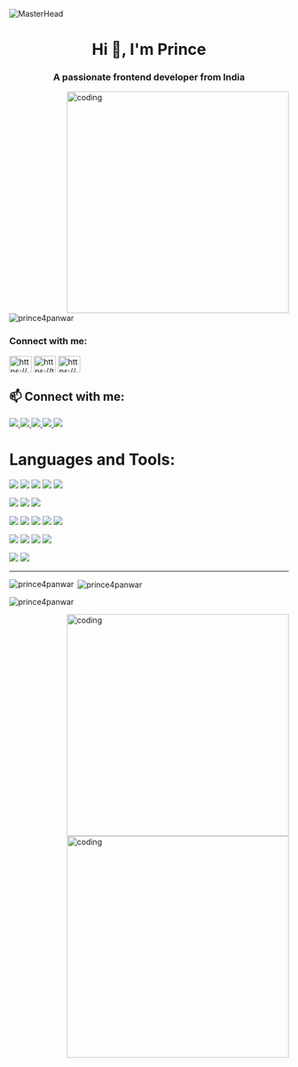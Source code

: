 ![MasterHead](https://mir-s3-cdn-cf.behance.net/project_modules/fs/54b6c068097599.5b50bca476b9b.gif)


<h1 align="center">Hi 👋, I'm Prince</h1>
<h3 align="center">A passionate frontend developer from India</h3>
<img align="right" alt="coding" width="400" src="https://cdn.dribbble.com/users/1162077/screenshots/3848914/programmer.gif">



<p align="left"> <img src="https://komarev.com/ghpvc/?username=prince4panwar&label=Profile%20views&color=0e75b6&style=flat" alt="prince4panwar" /> </p>

<h3 align="left">Connect with me:</h3>
<p align="left">
<a href="https://codepen.io/https://codepen.io/prince-panwar" target="blank"><img align="center" src="https://raw.githubusercontent.com/rahuldkjain/github-profile-readme-generator/master/src/images/icons/Social/codepen.svg" alt="https://codepen.io/prince-panwar" height="30" width="40" /></a>
<a href="https://twitter.com/https://twitter.com/princep08951882" target="blank"><img align="center" src="https://raw.githubusercontent.com/rahuldkjain/github-profile-readme-generator/master/src/images/icons/Social/twitter.svg" alt="https://twitter.com/princep08951882" height="30" width="40" /></a>
<a href="https://linkedin.com/in/https://www.linkedin.com/in/princepanwar420/" target="blank"><img align="center" src="https://raw.githubusercontent.com/rahuldkjain/github-profile-readme-generator/master/src/images/icons/Social/linked-in-alt.svg" alt="https://www.linkedin.com/in/princepanwar420/" height="30" width="40" /></a>
</p>


## 📫 Connect with me:
<a href="mailto:abikmushyakho9@gmail.com" target="_blank">
  <img src="https://img.shields.io/badge/Gmail-D14836?style=for-the-badge&logo=gmail&logoColor=white">
</a> 
<a href="https://linkedin.com/in/abik-mushyakho-3a4149184" target="_blank">
  <img src="https://img.shields.io/badge/LinkedIn-0077B5?style=for-the-badge&logo=linkedin&logoColor=white">
</a>
<a href="https://fb.com/abik.mushyakho" target="_blank">
  <img src="https://img.shields.io/badge/Facebook-1877F2?style=for-the-badge&logo=facebook&logoColor=white">
</a>
<a href="https://twitter.com/abik_mushyakho" target="_blank">
  <img src="https://img.shields.io/badge/Twitter-1DA1F2?style=for-the-badge&logo=twitter&logoColor=white">
</a> 
<a href="https://stackoverflow.com/users/20320426" target="_blank">
  <img src="https://img.shields.io/badge/Stack_Overflow-FE7A16?style=for-the-badge&logo=stack-overflow&logoColor=white">
</a>

<br/>


# Languages and Tools:
![](https://img.shields.io/badge/HTML5-E34F26?style=for-the-badge&logo=html5&logoColor=white)
![](https://img.shields.io/badge/CSS3-1572B6?style=for-the-badge&logo=css3&logoColor=white)
![](https://img.shields.io/badge/JavaScript-F7DF1E?style=for-the-badge&logo=javascript&logoColor=black)
![](https://img.shields.io/badge/Sass-CC6699?style=for-the-badge&logo=sass&logoColor=white)
![](https://img.shields.io/badge/Tailwind_CSS-38B2AC?style=for-the-badge&logo=tailwind-css&logoColor=white)

![](https://img.shields.io/badge/TypeScript-007ACC?style=for-the-badge&logo=typescript&logoColor=white)
![](https://img.shields.io/badge/React-20232A?style=for-the-badge&logo=react&logoColor=61DAFB)
![](https://img.shields.io/badge/Redux-593D88?style=for-the-badge&logo=redux&logoColor=white)

![](https://img.shields.io/badge/Express.js-404D59?style=for-the-badge)
![](https://img.shields.io/badge/Node.js-43853D?style=for-the-badge&logo=node.js&logoColor=white)
![](https://img.shields.io/badge/MySQL-00000F?style=for-the-badge&logo=mysql&logoColor=white)
![](https://img.shields.io/badge/PostgreSQL-316192?style=for-the-badge&logo=postgresql&logoColor=white)
![](https://img.shields.io/badge/MongoDB-4EA94B?style=for-the-badge&logo=mongodb&logoColor=white)

![](https://img.shields.io/badge/Microsoft_Azure-0089D6?style=for-the-badge&logo=microsoft-azure&logoColor=white)
![](https://img.shields.io/badge/Heroku-430098?style=for-the-badge&logo=heroku&logoColor=white)
![](https://img.shields.io/badge/Netlify-00C7B7?style=for-the-badge&logo=netlify&logoColor=white)
![](https://img.shields.io/badge/Vercel-000000?style=for-the-badge&logo=vercel&logoColor=white)

<!-- ![](https://img.shields.io/badge/GitLab-330F63?style=for-the-badge&logo=gitlab&logoColor=white)
![](https://img.shields.io/badge/GitHub-100000?style=for-the-badge&logo=github&logoColor=white)
![](https://img.shields.io/badge/Discord-7289DA?style=for-the-badge&logo=discord&logoColor=white)
![](https://img.shields.io/badge/LinkedIn-0077B5?style=for-the-badge&logo=linkedin&logoColor=white) -->

<!-- ![](https://img.shields.io/badge/Figma-F24E1E?style=for-the-badge&logo=figma&logoColor=white)
![](https://img.shields.io/badge/Adobe%20Photoshop-31A8FF?style=for-the-badge&logo=Adobe%20Photoshop&logoColor=black)
![](https://img.shields.io/badge/Adobe%20Premiere%20Pro-9999FF?style=for-the-badge&logo=Adobe%20Premiere%20Pro&logoColor=white) -->

![](https://img.shields.io/badge/Linux-FCC624?style=for-the-badge&logo=linux&logoColor=black)
![](https://img.shields.io/badge/Windows-0078D6?style=for-the-badge&logo=windows&logoColor=white)


<!-- <p><img align="left" src="https://github-readme-stats.vercel.app/api/top-langs?username=abikmushyakho&show_icons=true&locale=en&layout=compact" alt="abikmushyakho"/></p>

<p>&nbsp;<img align="center" src="https://github-readme-stats.vercel.app/api?username=abikmushyakho&show_icons=true&locale=en" alt="abikmushyakho" /></p>

<p><img align="center" src="https://github-readme-streak-stats.herokuapp.com/?user=abikmushyakho&" alt="abikmushyakho"  /></p> -->


---

[website]: https://abik.com.np/
[email]: abikmushyakho9@gmail.com
[twitter]: https://twitter.com/abik_mushyakho
[facebook]: https://fb.com/abik.mushyakho
[linkedin]: https://linkedin.com/in/abik-mushyakho-3a4149184
[github]: https://github.com/AbikMushyakho
[stackoverflow]: https://stackoverflow.com/users/20320426
<p><img align="left" src="https://github-readme-stats.vercel.app/api/top-langs?username=prince4panwar&show_icons=true&locale=en&layout=compact" alt="prince4panwar" /></p>

<p>&nbsp;<img align="center" src="https://github-readme-stats.vercel.app/api?username=prince4panwar&show_icons=true&locale=en" alt="prince4panwar" /></p>

<p><img align="center" src="https://github-readme-streak-stats.herokuapp.com/?user=prince4panwar&" alt="prince4panwar" /></p>

<p><img align="right" alt="coding" width="400" src="https://user-images.githubusercontent.com/74038190/215283417-55c9fe42-d47b-4b51-94d1-cfc135280cbd.gif"></p>
<p><img align="right" alt="coding" width="400" src="https://user-images.githubusercontent.com/74038190/240906093-9be4d344-6782-461a-b5a6-32a07bf7b34e.gif"></p>
